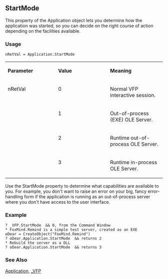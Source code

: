 ## StartMode

This property of the Application object lets you determine how the application was started, so you can decide on the right course of action depending on the facilities available.

### Usage

```foxpro
nRetVal = Application.StartMode
```
<table>
<tr>
  <td width="32%" valign="top">
  <p><b>Parameter</b></p>
  </td>
  <td width="23%" valign="top">
  <p><b>Value</b></p>
  </td>
  <td width="45%" valign="top">
  <p><b>Meaning</b></p>
  </td>
 </tr>
<tr>
  <td width="32%" rowspan="4" valign="top">
  <p>nRetVal</p>
  </td>
  <td width="23%" valign="top">
  <p>0</p>
  </td>
  <td width="45%" valign="top">
  <p>Normal VFP interactive session.</p>
  </td>
 </tr>
<tr>
  <td width="33%" valign="top">
  <p>1</p>
  </td>
  <td width="67%" valign="top">
  <p>Out-of-process (EXE) OLE Server.</p>
  </td>
 </tr>
<tr>
  <td width="33%" valign="top">
  <p>2</p>
  </td>
  <td width="67%" valign="top">
  <p>Runtime out-of-process OLE Server.</p>
  </td>
 </tr>
<tr>
  <td width="33%" valign="top">
  <p>3</p>
  </td>
  <td width="67%" valign="top">
  <p>Runtime in-process OLE Server.</p>
  </td>
 </tr>
</table>

Use the StartMode property to determine what capabilities are available to you. For example, you don't want to raise an error on your big, fancy error-handling form if the application is running as an out-of-process server where you don't have access to the user interface.

### Example

```foxpro
? _VFP.StartMode  && 0, from the Command Window
* FoxMind.Remind is a simple test server, created as an EXE
oDear = CreateObject("FoxMind.Remind")
? oDear.Application.StartMode  && returns 2
* Rebuild the server as a DLL
? oDear.Application.StartMode  && returns 3
```
### See Also

[Application](s4g683.md), [_VFP](s4g683.md)